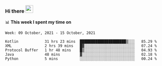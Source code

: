 ### Hi there <a href="https://www.gautamkrishnar.com/"><img src="https://media.giphy.com/media/hvRJCLFzcasrR4ia7z/giphy.gif" width="25px"></a>

📊 **This week I spent my time on**

<!--START_SECTION:waka-->
```text
Week: 09 October, 2021 - 15 October, 2021

Kotlin            31 hrs 23 mins  █████████████████████▒░░░   85.29 % 
XML               2 hrs 39 mins   █▓░░░░░░░░░░░░░░░░░░░░░░░   07.24 % 
Protocol Buffer   1 hr 48 mins    █▒░░░░░░░░░░░░░░░░░░░░░░░   04.93 % 
Java              48 mins         ▓░░░░░░░░░░░░░░░░░░░░░░░░   02.18 % 
Python            5 mins          ░░░░░░░░░░░░░░░░░░░░░░░░░   00.24 % 
```
<!--END_SECTION:waka-->
